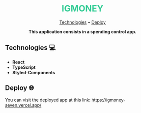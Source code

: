 <h1 align="center" style="color: #33CC95; font-weight: bold;">
  IGMONEY
</h1>
<p align="center">
 <a href="#tech">Technologies</a> • 
 <a href="#deploy">Deploy</a> 
</p>

<p align="center">
<b>This application consists in a spending control app.</b>
</p>

<h2 id="tech">Technologies 💻</h2>

- **React**
- **TypeScript**
- **Styled-Components**

<h2 id="deploy">Deploy 🌐</h2>

You can visit the deployed app at this link: https://igmoney-seven.vercel.app/
